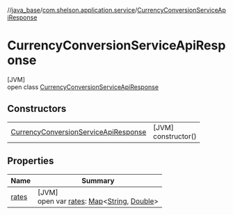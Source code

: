 //[java_base](../../../index.md)/[com.shelson.application.service](../index.md)/[CurrencyConversionServiceApiResponse](index.md)

# CurrencyConversionServiceApiResponse

[JVM]\
open class [CurrencyConversionServiceApiResponse](index.md)

## Constructors

| | |
|---|---|
| [CurrencyConversionServiceApiResponse](-currency-conversion-service-api-response.md) | [JVM]<br>constructor() |

## Properties

| Name | Summary |
|---|---|
| [rates](rates.md) | [JVM]<br>open var [rates](rates.md): [Map](https://docs.oracle.com/javase/8/docs/api/java/util/Map.html)&lt;[String](https://docs.oracle.com/javase/8/docs/api/java/lang/String.html), [Double](https://docs.oracle.com/javase/8/docs/api/java/lang/Double.html)&gt; |
